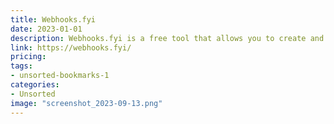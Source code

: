 ```yaml
---
title: Webhooks.fyi
date: 2023-01-01
description: Webhooks.fyi is a free tool that allows you to create and test webhooks.
link: https://webhooks.fyi/
pricing: 
tags: 
- unsorted-bookmarks-1 
categories: 
- Unsorted 
image: "screenshot_2023-09-13.png"
---
```

